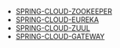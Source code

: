 
* [SPRING-CLOUD-ZOOKEEPER](https://github.com/WaitingAloneU/knowledge/blob/master/SPRINGCLOUD/spring-cloud-zookeeper.md "SPRING-CLOUD-ZOOKEEPER相关知识点")
* [SPRING-CLOUD-EUREKA](https://github.com/WaitingAloneU/knowledge/blob/master/SPRINGCLOUD/spring-cloud-eureka.md "SPRING-CLOUD-EUREKA相关知识点")
* [SPRING-CLOUD-ZUUL](https://github.com/WaitingAloneU/knowledge/blob/master/SPRINGCLOUD/spring-cloud-zuul.md "SPRING-CLOUD-ZUUL相关知识点")
* [SPRING-CLOUD-GATEWAY](https://github.com/WaitingAloneU/knowledge/blob/master/SPRINGCLOUD/spring-cloud-gateway.md "SPRING-CLOUD-GATEWAY相关知识点")

